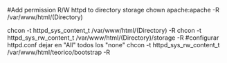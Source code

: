 #Add permission R/W httpd to directory storage
chown apache:apache -R /var/www/html/(Directory)

chcon -t httpd_sys_content_t /var/www/html/(Directory) -R
chcon -t httpd_sys_rw_content_t /var/www/html/(Directory)/storage -R
#configurar httpd.conf dejar en "All" todos los "none"
chcon -t httpd_sys_rw_content_t /var/www/html/teorico/bootstrap -R
